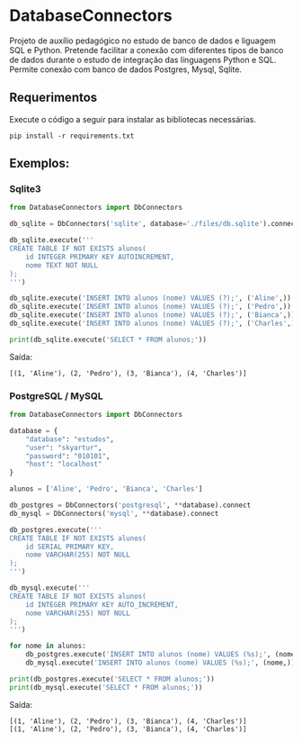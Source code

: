 # DatabaseConnectors
Projeto de auxílio pedagógico no estudo de banco de dados e liguagem SQL e Python. Pretende facilitar a conexão com 
diferentes tipos de banco de dados durante o estudo de integração das linguagens Python e SQL. Permite conexão com
banco de dados Postgres, Mysql, Sqlite.

## Requerimentos
Execute o código a seguir para instalar as bibliotecas necessárias.
```shell
pip install -r requirements.txt
```

## Exemplos:

### Sqlite3

```python
from DatabaseConnectors import DbConnectors

db_sqlite = DbConnectors('sqlite', database='./files/db.sqlite').connect

db_sqlite.execute('''
CREATE TABLE IF NOT EXISTS alunos(
    id INTEGER PRIMARY KEY AUTOINCREMENT,
    nome TEXT NOT NULL 
);
''')

db_sqlite.execute('INSERT INTO alunos (nome) VALUES (?);', ('Aline',))
db_sqlite.execute('INSERT INTO alunos (nome) VALUES (?);', ('Pedro',))
db_sqlite.execute('INSERT INTO alunos (nome) VALUES (?);', ('Bianca',))
db_sqlite.execute('INSERT INTO alunos (nome) VALUES (?);', ('Charles',))

print(db_sqlite.execute('SELECT * FROM alunos;'))
```
Saída:
```shell
[(1, 'Aline'), (2, 'Pedro'), (3, 'Bianca'), (4, 'Charles')]
```


### PostgreSQL / MySQL

```python
from DatabaseConnectors import DbConnectors

database = {
    "database": "estudos",
    "user": "skyartur",
    "password": "010101",
    "host": "localhost"
}

alunos = ['Aline', 'Pedro', 'Bianca', 'Charles']

db_postgres = DbConnectors('postgresql', **database).connect
db_mysql = DbConnectors('mysql', **database).connect

db_postgres.execute('''
CREATE TABLE IF NOT EXISTS alunos(
    id SERIAL PRIMARY KEY,
    nome VARCHAR(255) NOT NULL 
);
''')

db_mysql.execute('''
CREATE TABLE IF NOT EXISTS alunos(
    id INTEGER PRIMARY KEY AUTO_INCREMENT,
    nome VARCHAR(255) NOT NULL 
);
''')

for nome in alunos:
    db_postgres.execute('INSERT INTO alunos (nome) VALUES (%s);', (nome,))
    db_mysql.execute('INSERT INTO alunos (nome) VALUES (%s);', (nome,))

print(db_postgres.execute('SELECT * FROM alunos;'))
print(db_mysql.execute('SELECT * FROM alunos;'))
```
Saída:
```shell
[(1, 'Aline'), (2, 'Pedro'), (3, 'Bianca'), (4, 'Charles')]
[(1, 'Aline'), (2, 'Pedro'), (3, 'Bianca'), (4, 'Charles')]
```